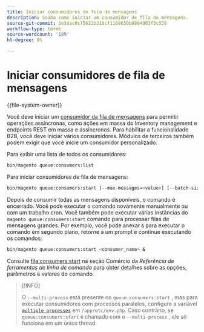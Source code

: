 ```yaml
---
title: Iniciar consumidores de fila de mensagens
description: Saiba como iniciar um consumidor de fila de mensagens.
source-git-commit: 3e3dac0c75622b210cf1168639b8804003f3c538
workflow-type: tm+mt
source-wordcount: '189'
ht-degree: 0%

---
```



# Iniciar consumidores de fila de mensagens

{{file-system-owner}}

Você deve iniciar um [consumidor da fila de mensagens](../queues/consumers.md) para permitir operações assíncronas, como ações em massa do Inventory management e endpoints REST em massa e assíncronos. Para habilitar a funcionalidade B2B, você deve iniciar vários consumidores. Módulos de terceiros também podem exigir que você inicie um consumidor personalizado.

Para exibir uma lista de todos os consumidores:

```bash
bin/magento queue:consumers:list
```

Para iniciar consumidores de fila de mensagens:

```bash
bin/magento queue:consumers:start [--max-messages=<value>] [--batch-size=<value>] [--single-thread] [--area-code=<value>] [--multi-process=<value>] <consumer_name>
```

Depois de consumir todas as mensagens disponíveis, o comando é encerrado. Você pode executar o comando novamente manualmente ou com um trabalho cron. Você também pode executar várias instâncias do `magento queue:consumers:start` comando para processar filas de mensagens grandes. Por exemplo, você pode anexar `&` para executar o comando em segundo plano, retorne a um prompt e continue executando os comandos:

```bash
bin/magento queue:consumers:start <consumer_name> &
```

Consulte [fila:consumers:start](https://devdocs.magento.com/guides/v2.4/reference/cli/magento-commerce.html#queueconsumersstart) na seção Comércio da _Referência de ferramentas de linha de comando_ para obter detalhes sobre as opções, parâmetros e valores do comando.

>[!INFO]
>
>O `--multi-process` está presente no `queue:consumers:start` , mas para executar consumidores com processos paralelos, configure a variável [`multiple_processes`](../queues/manage-message-queues.md#configuration) em `/app/etc/env.php`. Caso contrário, se `queue:consumers:start` é chamado com o `--multi-process` , ele só funciona em um único thread.
